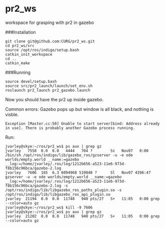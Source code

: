 # pr2_ws
workspace for grasping with pr2 in gazebo

###Installation
```
git clone git@github.com:CURG/pr2_ws.git
cd pr2_ws/src
source /opt/ros/indigo/setup.bash
catkin_init_workspace
cd ..
catkin_make
```

###Running
```
source devel/setup.bash
source src/pr2_launch/launch/set_env.sh
roslaunch pr2_launch pr2_gazebo.launch
```

Now you should have the pr2 up inside gazebo.


Common errors:
Gazebo pops up but window is all black, and nothing is visble.
```
Exception [Master.cc:50] Unable to start server[bind: Address already in use]. There is probably another Gazebo process running.
```
Run:
```
jvarley@skye:~/ros/pr2_ws$ ps aux | grep gz
jvarley   7558  0.0  0.0   4444   704 ?        Ss   Nov07   0:00 /bin/sh /opt/ros/indigo/lib/gazebo_ros/gzserver -u -e ode worlds/empty.world __name:=gazebo __log:=/home/jvarley/.ros/log/1212b656-a523-11e6-973d-f8b156c96bca/gazebo-2.log
jvarley   7606  165  6.3 6094968 519848 ?      Sl   Nov07 4396:47 gzserver -u -e ode worlds/empty.world __name:=gazebo __log:=/home/jvarley/.ros/log/1212b656-a523-11e6-973d-f8b156c96bca/gazebo-2.log -s /opt/ros/indigo/lib/libgazebo_ros_paths_plugin.so -s /opt/ros/indigo/lib/libgazebo_ros_api_plugin.so
jvarley  21194  0.0  0.0  11748   940 pts/27   S+   11:05   0:00 grep --color=auto gz
jvarley@skye:~/ros/pr2_ws$ kill -9 7606
jvarley@skye:~/ros/pr2_ws$ ps aux | grep gz
jvarley  21202  0.0  0.0  11748   940 pts/27   S+   11:05   0:00 grep --color=auto gz

```
